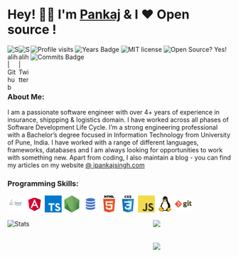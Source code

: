 # Hey! 🙋‍♂️ I'm [Pankaj](https://ipankajsingh.com/) & I ❤ Open source !

<a href="https://github.com/ipankajsingh">
  <img align="left" alt="Salih | Github" width="25px" src="https://cdn.worldvectorlogo.com/logos/github-icon-1.svg" />
</a>

<a href="https://twitter.com/isinghpankaj">
  <img align="left" alt="Salih | Twitter" width="27px" src="https://cdn1.iconfinder.com/data/icons/social-media-circle-7/512/Circled_Twitter_svg-512.png" />
</a>

  ![Profile visits](https://gpvc.arturio.dev/ipankajsingh) 
  ![Years Badge](https://badges.pufler.dev/years/ipankajsingh?style=for-the-badge&logo=appveyor&label=Years+on+Github&color=blue) 
  ![MIT license](https://img.shields.io/badge/License-MIT-blue.svg?style=for-the-badge&logo=appveyor) 
  ![Open Source? Yes!](https://badgen.net/badge/Open%20Source%20%3F/Yes%21/blue?icon=github)
![Commits Badge](https://badges.pufler.dev/commits/all/ipankajsingh?style=for-the-badge&logo=appveyor&label=Total+Commits&color=blue)
 
  
<br />
<br />

### About Me:

I am a passionate software engineer with over 4+ years of experience in insurance, shippping & logistics domain. I have worked across all phases of Software Development Life Cycle. I’m a strong engineering professional with a Bachelor’s degree focused in Information Technology from University of Pune, India. I have worked with a range of different languages, frameworks, databases and I am always looking for opportunities to work with something new. Apart from coding, I also maintain a blog - you can find my articles on my website [@ ipankajsingh.com](https://ipankajsingh.com/)
<!--and my [Medium](https://medium.com/@math3mantic) account.-->


### Programming Skills: 

<code><img height="38" src="https://raw.githubusercontent.com/github/explore/80688e429a7d4ef2fca1e82350fe8e3517d3494d/topics/java/java.png" title="Java"></code>
<code><img height="38" src="https://raw.githubusercontent.com/github/explore/80688e429a7d4ef2fca1e82350fe8e3517d3494d/topics/angular/angular.png" title="Angular"></code>
<code><img height="38" src="https://raw.githubusercontent.com/github/explore/80688e429a7d4ef2fca1e82350fe8e3517d3494d/topics/typescript/typescript.png" title="Typescript"></code>
<code><img height="38" src="https://raw.githubusercontent.com/github/explore/80688e429a7d4ef2fca1e82350fe8e3517d3494d/topics/nodejs/nodejs.png" title="NodeJs"></code>
<code><img height="38" src="https://raw.githubusercontent.com/github/explore/80688e429a7d4ef2fca1e82350fe8e3517d3494d/topics/sql/sql.png" title="SQL"></code>
<code><img height="38" src="https://raw.githubusercontent.com/github/explore/80688e429a7d4ef2fca1e82350fe8e3517d3494d/topics/html/html.png" title="HTML"></code>
<code><img height="38" src="https://raw.githubusercontent.com/github/explore/80688e429a7d4ef2fca1e82350fe8e3517d3494d/topics/css/css.png" title="CSS"></code>
<code><img height="38" src="https://raw.githubusercontent.com/github/explore/80688e429a7d4ef2fca1e82350fe8e3517d3494d/topics/javascript/javascript.png" title="Javascript"></code>
<code><img height="38" src="https://raw.githubusercontent.com/github/explore/80688e429a7d4ef2fca1e82350fe8e3517d3494d/topics/linux/linux.png" title="Linux"></code>
<code><img height="38" src="https://raw.githubusercontent.com/github/explore/80688e429a7d4ef2fca1e82350fe8e3517d3494d/topics/git/git.png" title="Git"></code>

<img align='left' src="https://github-readme-stats.vercel.app/api?username=ipankajsingh&show_icons=true&theme=dark" alt="Stats" width="60%"/>
<img align='right' src="https://github-readme-stats.vercel.app/api/top-langs/?username=ipankajsingh&theme=dark&layout=compact"  width="35%"/>
<br>

<br>

<br>
<img align="right" src="https://github-readme-stats.vercel.app/api/pin/?username=ipankajsingh&repo=ipankajsingh.github.io&theme=dark" width="35%"/>

